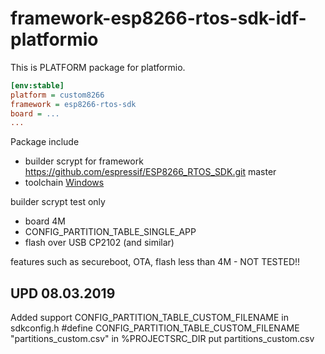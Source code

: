 # framework-esp8266-rtos-sdk-idf-platformio
This is PLATFORM package for platformio.

```ini
[env:stable]
platform = custom8266
framework = esp8266-rtos-sdk
board = ...
...
```

Package include
- builder scrypt for framework https://github.com/espressif/ESP8266_RTOS_SDK.git master
- toolchain [Windows](https://dl.espressif.com/dl/xtensa-lx106-elf-win32-1.22.0-92-g8facf4c-5.2.0.tar.gz)

builder scrypt test only
- board 4M
- CONFIG_PARTITION_TABLE_SINGLE_APP
- flash over USB CP2102 (and similar)

features such as secureboot, OTA, flash less than 4M - NOT TESTED!!

## UPD 08.03.2019
Added support CONFIG_PARTITION_TABLE_CUSTOM_FILENAME
in sdkconfig.h
#define CONFIG_PARTITION_TABLE_CUSTOM_FILENAME "partitions_custom.csv"
in %PROJECTSRC_DIR put partitions_custom.csv